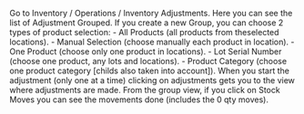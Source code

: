 Go to Inventory / Operations / Inventory Adjustments. Here you can see
the list of Adjustment Grouped. If you create a new Group, you can
choose 2 types of product selection: - All Products (all products from
theselected locations). - Manual Selection (choose manually each product
in location). - One Product (choose only one product in locations). -
Lot Serial Number (choose one product, any lots and locations). -
Product Category (choose one product category \[childs also taken into
account\]). When you start the adjustment (only one at a time) clicking
on adjustments gets you to the view where adjustments are made. From the
group view, if you click on Stock Moves you can see the movements done
(includes the 0 qty moves).
